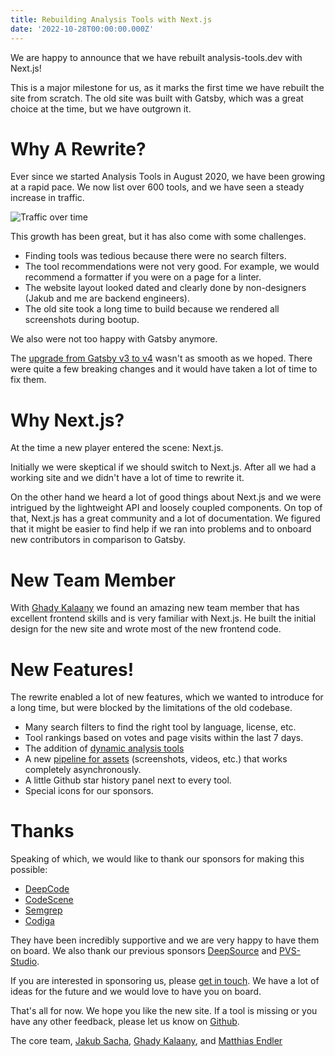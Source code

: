 ```yaml
---
title: Rebuilding Analysis Tools with Next.js
date: '2022-10-28T00:00:00.000Z'
---
```


We are happy to announce that we have rebuilt analysis-tools.dev with Next.js!

This is a major milestone for us, as it marks the first time we have rebuilt the
site from scratch. The old site was built with Gatsby, which was a great choice
at the time, but we have outgrown it.

# Why A Rewrite?

Ever since we started Analysis Tools in August 2020, we have been growing at a rapid pace.
We now list over 600 tools, and we have seen a steady increase in traffic.

![Traffic over time](/assets/images/blog/traffic.jpg)

This growth has been great, but it has also come with some challenges.

-   Finding tools was tedious because there were no search filters.
-   The tool recommendations were not very good. For example, we would recommend a
    formatter if you were on a page for a linter.
-   The website layout looked dated and clearly done by non-designers (Jakub and
    me are backend engineers).
-   The old site took a long time to build because we rendered all screenshots
    during bootup.

We also were not too happy with Gatsby anymore.

The [upgrade from Gatsby v3 to v4](https://www.gatsbyjs.com/docs/reference/release-notes/migrating-from-v3-to-v4/) wasn't as smooth as we hoped.
There were quite a few breaking changes and it would have taken a lot of time to fix them.

# Why Next.js?

At the time a new player entered the scene: Next.js.

Initially we were skeptical if we should switch to Next.js.
After all we had a working site and we didn't have a lot of time to rewrite it.

On the other hand we heard a lot of good things about Next.js and we were
intrigued by the lightweight API and loosely coupled components. On top of that,
Next.js has a great community and a lot of documentation. We figured that it
might be easier to find help if we ran into problems and to onboard new
contributors in comparison to Gatsby.

# New Team Member

With [Ghady Kalaany](https://github.com/Ghadyk) we found an amazing new team member
that has excellent frontend skills and is very familiar with Next.js.
He built the initial design for the new site and wrote most of the new frontend code.

# New Features!

The rewrite enabled a lot of new features, which we wanted to introduce for a
long time, but were blocked by the limitations of the old codebase.

-   Many search filters to find the right tool by language, license, etc.
-   Tool rankings based on votes and page visits within the last 7 days.
-   The addition of [dynamic analysis tools](https://github.com/analysis-tools-dev/dynamic-analysis)
-   A new [pipeline for
    assets](https://github.com/analysis-tools-dev/assets/actions) (screenshots,
    videos, etc.) that works completely asynchronously.
-   A little Github star history panel next to every tool.
-   Special icons for our sponsors.

# Thanks

Speaking of which, we would like to thank our sponsors for making this possible:

-   [DeepCode](https://www.deepcode.ai/)
-   [CodeScene](https://codescene.io/)
-   [Semgrep](https://semgrep.dev/)
-   [Codiga](https://codiga.io/)

They have been incredibly supportive and we are very happy to have them on
board. We also thank our previous sponsors [DeepSource](https://deepsource.io/)
and [PVS-Studio](https://www.viva64.com/en/pvs-studio/).

If you are interested in sponsoring us, please [get in touch](/sponsors/).
We have a lot of ideas for the future and we would love to have you on board.

That's all for now. We hope you like the new site.
If a tool is missing or you have any other feedback, please let us know on [Github](https://github.com/analysis-tools-dev/static-analysis).

The core team,
[Jakub Sacha](https://github.com/jakubsacha), [Ghady Kalaany](https://github.com/Ghadyk), and [Matthias Endler](https://github.com/mre)
